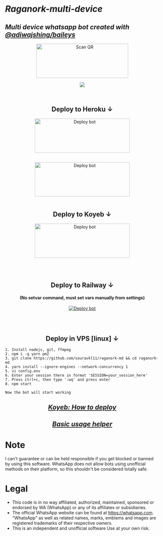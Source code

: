 # _Raganork-multi-device_
## _Multi device whatsapp bot created with [@adiwajshing/baileys](https://github.com/adiwajshing/Baileys)_
  
<div align="center">
   
<a href="https://raganork.ml"><img align="center" src="https://i.imgur.com/dzPTA6u.png" alt="Scan QR" height="112" width="300" /></a><br>

<a href="https://www.buymeacoffee.com/skl11"><img src="https://img.buymeacoffee.com/button-api/?text=Support this project&emoji=&slug=skl11&button_colour=FFDD00&font_colour=000000&font_family=Poppins&outline_colour=000000&coffee_colour=ffffff" /></a><br>

<div>
<br>

## Deploy to Heroku ↓

<a href="https://github.com/sou6av/deploy-raganork/fork" target="blank"><img align="center" src="https://i.imgur.com/cxaSEWe.png" alt="Deploy bot" height="112" width="310" /></a>
  <div>
<br>
<a href="https://raganork.ml/heroku-deploy" target="blank"><img align="center" src="https://i.imgur.com/6rs61MY.png" alt="Deploy bot" height="112" width="310" /></a>
  <div>
<br>

## Deploy to Koyeb ↓

<a href="https://raganork.souravkl11.xyz/deploy" target="blank"><img align="center" src="https://i.imgur.com/PNoLtFq.png" alt="Deploy bot" height="112" width="310" /></a>
  <div>
<br>
<div>
  <br>


## Deploy to Railway ↓
#### (No setvar command, must set vars manually from settings)
<a href="https://railway.app/template/Mt-g4a" target="blank"><img align="center" src="https://railway.app/button.svg" alt="Deploy bot" height="" width="" /></a>
  <div>
<br>
<div>
  <br>

## Deploy in VPS [linux] ↓
<div align="left">

```
1. Install nodejs, git, ffmpeg
2. npm i -g yarn pm2
3. git clone https://github.com/souravkl11/raganork-md && cd raganork-md
4. yarn install --ignore-engines --network-concurrency 1
5. vi config.env
6. Enter your session there in format 'SESSION=your_session_here'
7. Press ctrl+c, then type ':wq' and press enter
8. npm start

Now the bot will start working
```

<div align="center">

## _[Koyeb: How to deploy](https://github.com/souravkl11/raganork-md/wiki/Deploying-with-Koyeb)_

## _[Basic usage helper](https://github.com/souravkl11/raganork-md/wiki/Raganork-Documentation)_

<div align="left">

# Note

I can't guarantee or can be held responsible if you get blocked or banned by using this software. WhatsApp does not allow bots using unofficial methods on their platform, so this shouldn't be considered totally safe. 

# Legal

-   This code is in no way affiliated, authorized, maintained, sponsored or endorsed by WA (WhatsApp) or any of its affiliates or subsidiaries.
-   The official WhatsApp website can be found at https://whatsapp.com. "WhatsApp" as well as related names, marks, emblems and images are registered trademarks of their respective owners.
-   This is an independent and unofficial software Use at your own risk.
